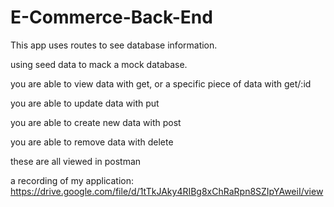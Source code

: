 # E-Commerce-Back-End

This app uses routes to see database information.

using seed data to mack a mock database.

you are able to view data with get, or a specific piece of data with get/:id

you are able to update data with put

you are able to create new data with post

you are able to remove data with delete

these are all viewed in postman


a recording of my application:
https://drive.google.com/file/d/1tTkJAky4RIBg8xChRaRpn8SZIpYAweiI/view